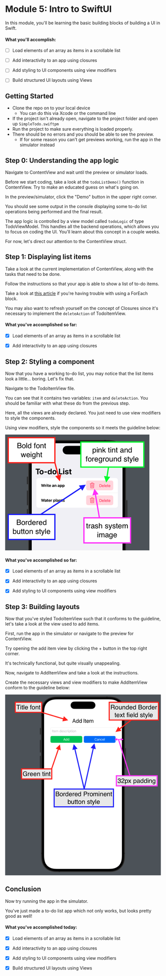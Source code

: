 # Module 5: Intro to SwiftUI

In this module, you'll be learning the basic building blocks of building a UI
in Swift.

#### What you'll accomplish:

- [ ] Load elements of an array as items in a scrollable list

- [ ] Add interactivity to an app using closures

- [ ] Add styling to UI components using view modifiers

- [ ] Build structured UI layouts using Views

## Getting Started

- Clone the repo on to your local device
    - You can do this via Xcode or the command line
- If the project isn't already open, navigate to the project folder and
  open up `SimpleTodo.swiftpm`
- Run the project to make sure everything is loaded properly.
- There should be no errors and you should be able to see the preview.
    - If for some reason you can't get previews working, run the app in the
      simulator instead
    
## Step 0: Understanding the app logic

Navigate to ContentView and wait until the preview or simulator loads.

Before we start coding, take a look at the `todoListDemo()` function in
ContentView. Try to make an educated guess on what's going on.

In the preview/simulator, click the "Demo" button in the upper right corner.

You should see some output in the console displaying some to-do list operations
being performed and the final result.

The app logic is controlled by a view model called `todoLogic` of type
TodoViewModel. This handles all the backend operations, which allows you to
focus on coding the UI. You'll learn about this concept in a couple weeks.

For now, let's direct our attention to the ContentView struct.

## Step 1: Displaying list items

Take a look at the current implementation of ContentView, along with the
tasks that need to be done.

Follow the instructions so that your app is able to show a list of to-do items.

Take a look at 
[this article](https://developer.apple.com/documentation/swiftui/foreach)
if you're having trouble with using a ForEach block.

You may also want to refresh yourself on the concept of Closures since it's
necessary to implement the `deleteAction` of TodoItemView.

#### What you've accomplished so far:

- [x] Load elements of an array as items in a scrollable list

- [x] Add interactivity to an app using closures

## Step 2: Styling a component

Now that you have a working to-do list, you may notice that the list items
look a little... boring. Let's fix that.

Navigate to the TodoItemView file.

You can see that it contains two variables: `item` and `deleteAction`.
You should be familiar with what these do from the previous step.

Here, all the views are already declared. You just need to use view modifiers
to style the components.

Using view modifiers, style the components so it meets
the guideline below:

![Screenshot showing all the modifications for TodoItemView](./TodoItemView_Guideline.png)

#### What you've accomplished so far:

- [x] Load elements of an array as items in a scrollable list

- [x] Add interactivity to an app using closures

- [x] Add styling to UI components using view modifiers

## Step 3: Building layouts

Now that you've styled TodoItemView such that it conforms to the guideline,
let's take a look at the view used to add items.

First, run the app in the simulator or navigate to the preview for ContentView.

Try opening the add item view by clicking the + button in the top right corner.

It's technically functional, but quite visually unappealing.

Now, navigate to AddItemView and take a look at the instructions.

Create the necessary views and view modifiers to make AddItemView conform to
the guideline below:

![Screenshot showing all the modifications for AddItemView](./AddItemView_Guideline.png)

## Conclusion

Now try running the app in the simulator.

You've just made a to-do list app which not only works, but looks pretty good
as well!

#### What you've accomplished today:

- [x] Load elements of an array as items in a scrollable list

- [x] Add interactivity to an app using closures

- [x] Add styling to UI components using view modifiers

- [x] Build structured UI layouts using Views
